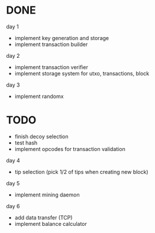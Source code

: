 # DONE
day 1
- implement key generation and storage 
- implement transaction builder

day 2
- implement transaction verifier
- implement storage system for utxo, transactions, block

day 3
- implement randomx

# TODO

- finish decoy selection
- test hash
- implement opcodes for transaction validation

day 4
- tip selection (pick 1/2 of tips when creating new block)

day 5
- implement mining daemon

day 6
- add data transfer (TCP)
- implement balance calculator